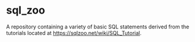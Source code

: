 # sql_zoo
A repository containing a variety of basic SQL statements derived from the tutorials located at https://sqlzoo.net/wiki/SQL_Tutorial.
